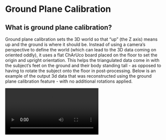 # Ground Plane Calibration

## What is ground plane calibration?
Ground plane calibration sets the 3D world so that “up” (the Z axis) means up and the ground is where it should be.
Instead of using a camera’s perspective to define the world (which can lead to the 3D data coming on oriented oddly), it uses a flat ChArUco board placed on the floor to set the origin and upright orientation.
This helps the triangulated data come in with the subject’s feet on the ground and their body standing tall - as opposed to having to rotate the subject onto the floor in post-processing. Below is an example of the output 3d data that was reconstructed using 
the ground plane calibration feature - with no additional rotations applied. 

<video src="groundplane_example.mp4" />

## Quick Overview: How do I record a ground plane calibration?
Overall, the process is relatively similar to how you record our default calibration! There are two key differences:
1. You'll **check a specific box** in the GUI before recording your calibration or processing your calibration specifying you want to set the board as your ground plane
2. When recording a calibration video, you must **start the recording with the board on the ground**, un-obscured and visible to all cameras for a few seconds

And that's the short-and-sweet version! Detailed instructions follow below.

## How to use ground plane calibration
### 1. In the software, check the `Use Charuco board as groundplane` option
**A. If recording your calibration through the FreeMoCap software:**

![image](how_to_recording_calibration.png)

1. Choose the `Record Calibration Videos` option. Set all other parameters (e.g. square size, board choice) as normal.
2. Check the `Use initial board position as origin` checkbox and then proceed with recording your calibration according to the instructions above

**B. If processing an external calibration recording/reprocessing an existing calibration recording:**

![how_to_processing_calibration.png](how_to_processing_calibration.png)

1. Go to the `Process Data` tab under the `Control Panel`
2. Choose `Calibrate from Active Recording`. Set all other parameters (e.g. square size, board choice) as normal.
3. Check the `Use initial Charuco board position as groundplane origin` checkbox
4. Press `Run Calibration`


### 2. Recording Calibration Videos to use with Ground Plane
**Start your calibration recording with the board flat on the ground.**

**At the start** of your calibration - have your ChArUco board flat on the ground, making sure it is **visible to all cameras**
Leave it on the ground for a **few seconds**, and then proceed with calibration as normal.
Here's an example below.

<video src="groundplane_calibration.mp4"/> 

### 3. Processing Your Ground Plane Calibration 

After recording your calibration videos through the software, or pressing the `Run Calibration` button, your calibration will begin to process 
as normal with one extra step. After running through the normal intrinsics/extrinsics calculation, FreeMoCap will attempt to set the ground plane to be the ChArUco board

The software will **search the first 120 frames** of your recording for a frame where the ChArUco board satisfies two conditions:
- The 3 corners of interest needed to build the axes are visible
- The board is stationary

If a suitable frame is found, the board will be used to build a new set of 3D axes, explained below.

#### How ground plane calibration works
Ground plane calibration redefines the world coordinate system using the orientation of the **ChArUco board**.

- The origin `(0, 0, 0)` is set to **corner 0** of the ChArUco board (the location of marker 0 on a 7x5 and 5x3 board is shown in the figure below)
- The **X** and **Y** axes are defined by the furthest markers from the origin along the edges of the board
  - For a 7x5 board, X is defined as marker 0 to marker 18 and Y is marker 0 to marker 5
  - For a 5x3 board, X is defined as marker 0 to marker 3 and Y is marker 0 to marker 4
- The **Z** axis is computed as the normal vector pointing up from the board surface (using the right-hand rule)

![image](charuco_as_groundplane.png){width=800}

### 4. Ground plane calibration results

With a successful ground plane calibration, the origin of the world will be set to marker 0 of the ChArUco board, 
and the subject will come in standing upright in the +Z direction, with their feet at Z=0. This will be most evident
in looking at the data viewer in the FreeMoCap GUI - as you can see in the example below. 

![groundplane_oriented_data.png](groundplane_oriented_data.png)

## Possible Errors
If the ground plane calibration fails, the software will **instead use the default calibration**. If ground plane calibration
fails, there should be a pop-up window letting you know and giving you a reason why. There are a couple of 
known reasons this may happen.

#### 1. CharucoVisibilityError
This error is raised when the software is unable to find a frame where all [3 corners needed to build the axes](#how-ground-plane-calibration-works) 
are visible. In this case, the ChArUco board may be too far from the cameras when on the ground to get a good track - consider
whether you can adjust your camera setup or your board placement to make it more visible to all the cameras

#### 2. CharucoVelocityError
This error is raised when the velocity of the board is generally too high in all found frames to be considered stationary. Double-check and 
make sure the board was completely flat and still for the first few seconds of the recording. This error may also pop up if, as with the CharucoVisibilityError,
the board was too far away from the cameras to get a good track of it. 

## How is ground plane calibration different from default calibration?
By default, the world coordinate system is defined by the location and orientation of **Camera 0**— which tends to be the camera that took the first video in the `synchronized_videos` folder. This means:
- The origin `(0, 0, 0)` is placed at the optical center of Camera 0
- The world axes align with Camera 0’s coordinate frame: +Z points outward from the lens, +X to the right, and +Y downward in the image

![image](cam0_as_origin_v2.png) {width = 400}

As a result, reconstructed 3D data (e.g. skeletons) often comes in aligned to the camera's perspective rather than to the physical environment — which means subjects may come in lying sideways instead of standing upright (see image below for an example).

![default_oriented_data.png](default_oriented_data.png)

While we rotate the reconstructed 3D data to make it appear upright and place the feet on the ground before exporting to Blender, it’s far more reliable to ensure the data is aligned correctly from the start.


